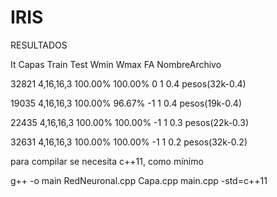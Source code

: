 # IRIS
RESULTADOS 

It      Capas       Train   Test       Wmin   Wmax  FA NombreArchivo

32821	4,16,16,3	100.00%	100.00%	     0	    1	0.4	pesos(32k-0.4)

19035	4,16,16,3	100.00%	96.67%	    -1	    1	0.4	pesos(19k-0.4)

22435	4,16,16,3	100.00%	100.00%	    -1	    1	0.3	pesos(22k-0.3)

32631	4,16,16,3	100.00%	100.00%	    -1	    1	0.2	pesos(32k-0.2)


para compilar se necesita c++11, como mínimo

g++ -o main RedNeuronal.cpp Capa.cpp main.cpp -std=c++11


